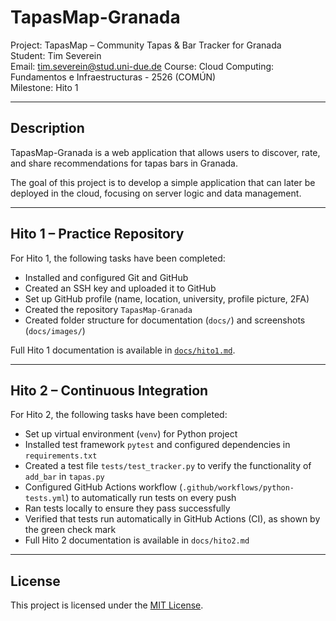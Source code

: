 # TapasMap-Granada

Project: TapasMap – Community Tapas & Bar Tracker for Granada  
Student: Tim Severein  
Email: tim.severein@stud.uni-due.de 
Course: Cloud Computing: Fundamentos e Infraestructuras - 2526 (COMÚN)  
Milestone: Hito 1

---

## Description

TapasMap-Granada is a web application that allows users to discover, rate, and share recommendations for tapas bars in Granada.  

The goal of this project is to develop a simple application that can later be deployed in the cloud, focusing on server logic and data management.

---

## Hito 1 – Practice Repository

For Hito 1, the following tasks have been completed:

- Installed and configured Git and GitHub
- Created an SSH key and uploaded it to GitHub
- Set up GitHub profile (name, location, university, profile picture, 2FA)
- Created the repository `TapasMap-Granada`
- Created folder structure for documentation (`docs/`) and screenshots (`docs/images/`)

Full Hito 1 documentation is available in [`docs/hito1.md`](docs/hito1.md).

---

## Hito 2 – Continuous Integration

For Hito 2, the following tasks have been completed:

- Set up virtual environment (`venv`) for Python project
- Installed test framework `pytest` and configured dependencies in `requirements.txt`
- Created a test file `tests/test_tracker.py` to verify the functionality of `add_bar` in `tapas.py`
- Configured GitHub Actions workflow (`.github/workflows/python-tests.yml`) to automatically run tests on every push
- Ran tests locally to ensure they pass successfully
- Verified that tests run automatically in GitHub Actions (CI), as shown by the green check mark
- Full Hito 2 documentation is available in `docs/hito2.md`

---

## License

This project is licensed under the [MIT License](LICENSE).
